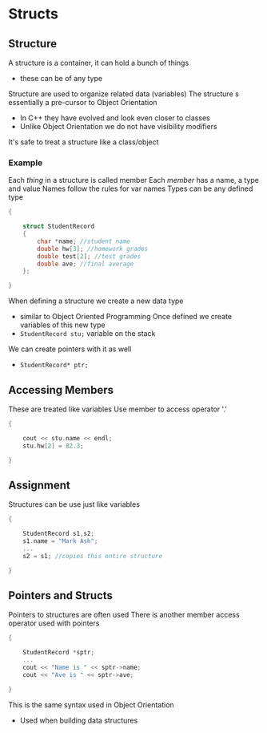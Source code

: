 # Structs

## Structure
A structure is a container, it can hold a bunch of things
* these can be of any type

Structure are used to organize related data (variables)
The structure s essentially a pre-cursor to Object Orientation
* In C++ they have evolved and look even closer to classes
* Unlike Object Orientation we do not have visibility modifiers

It's safe to treat a structure like a class/object

### Example
Each *thing* in a structure is called member
Each *member* has a name, a type and value
Names follow the rules for var names
Types can be any defined type

```cpp
{

    struct StudentRecord
    {
        char *name; //student name
        double hw[3]; //homework grades
        double test[2]; //test grades
        double ave; //final average
    };

}
```

When defining a structure we create a new data type
* similar to Object Oriented Programming
Once defined we create variables of this new type
* `StudentRecord stu;` variable on the stack

We can create pointers with it as well
* `StudentRecord* ptr;`

## Accessing Members
These are treated like variables
Use member to access operator '.'

```cpp
{

    cout << stu.name << endl;
    stu.hw[2] = 82.3;

}
```

## Assignment
Structures can be use just like variables

```cpp
{

    StudentRecord s1,s2;
    s1.name = "Mark Ash";
    ...
    s2 = s1; //copies this entire structure

}
```

## Pointers and Structs
Pointers to structures are often used
There is another member access operator used with pointers

```cpp
{

    StudentRecord *sptr;
    ...
    cout << "Name is " << sptr->name;
    cout << "Ave is " << sptr->ave;

}
```
This is the same syntax used in Object Orientation
* Used when building data structures